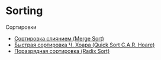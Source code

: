 # Sorting
Сортировки
- [Сортировка слиянием (Merge Sort)](https://github.com/TemaBlag/BSU/tree/main/algorithms_and_ds/sorting/mergeSort)
- [Быстрая сортировка Ч. Хоара (Quick Sort C.A.R. Hoare)](https://github.com/TemaBlag/BSU/tree/main/algorithms_and_ds/sorting/quickSort)
- [Поразрядная сортировка (Radix Sort)](https://github.com/TemaBlag/BSU/tree/main/algorithms_and_ds/sorting/radixSort)

